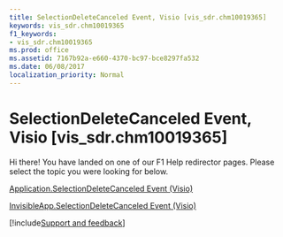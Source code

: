 ```yaml
---
title: SelectionDeleteCanceled Event, Visio [vis_sdr.chm10019365]
keywords: vis_sdr.chm10019365
f1_keywords:
- vis_sdr.chm10019365
ms.prod: office
ms.assetid: 7167b92a-e660-4370-bc97-bce8297fa532
ms.date: 06/08/2017
localization_priority: Normal
---
```



# SelectionDeleteCanceled Event, Visio [vis_sdr.chm10019365]

Hi there! You have landed on one of our F1 Help redirector pages. Please select the topic you were looking for below.

[Application.SelectionDeleteCanceled Event (Visio)](https://msdn.microsoft.com/library/612b087f-1985-f399-44ad-7308344ae97f%28Office.15%29.aspx)

[InvisibleApp.SelectionDeleteCanceled Event (Visio)](https://msdn.microsoft.com/library/fef5b997-c4d1-cbc9-9d5d-eabf1eed81d2%28Office.15%29.aspx)

[!include[Support and feedback](~/includes/feedback-boilerplate.md)]